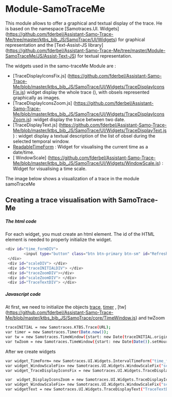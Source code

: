  Module-SamoTraceMe
=========

This module allows to offer a graphical and textual display of the trace.
He is based on the namespace [Samotraces.UI. Widgets] (https://github.com/fderbel/Assistant-Samo-Trace-Me/tree/master/ktbs_bib_JS/SamoTrace/UI/Widgets) for graphical representation and the [Text-Assist-JS library] (https://github.com/fderbel/Assistant-Samo-Trace-Me/tree/master/Module-SamoTraceMe/JS/Assist-Text-JS) for textual representation.


The widgets used in the samo-traceMe Module are : 
  - [TraceDisplayIconsFix.js] (https://github.com/fderbel/Assistant-Samo-Trace-Me/blob/master/ktbs_bib_JS/SamoTrace/UI/Widgets/TraceDisplayIconsFix.js) widget display the whole trace (), with obsels represented graphically as images.
  - [TraceDisplayIconsZoom.js] (https://github.com/fderbel/Assistant-Samo-Trace-Me/blob/master/ktbs_bib_JS/SamoTrace/UI/Widgets/TraceDisplayIconsZoom.js) :widget display the trace between two date.
  - [TraceDisplayText.js] (https://github.com/fderbel/Assistant-Samo-Trace-Me/blob/master/ktbs_bib_JS/SamoTrace/UI/Widgets/TraceDisplayText.js) : widget display a textual description of the list of obsel during the selected temporal window.
  - [ReadableTimeForm](https://github.com/fderbel/Assistant-Samo-Trace-Me/blob/master/ktbs_bib_JS/SamoTrace/UI/Widgets/IntervalTimeForm.js) : Widget for visualising the current time as a date/time.
  - [ WindowScale] (https://github.com/fderbel/Assistant-Samo-Trace-Me/blob/master/ktbs_bib_JS/SamoTrace/UI/Widgets/WindowScale.js) : Widget for visualising a time scale.
  
The image below shows a visualization of a trace in the module samoTraceMe


## Creating a trace visualisation with SamoTrace-Me

##### The html code
For each widget, you must create an html element. The id of the HTML element is needed to properly initialize the widget.
```sh
<div id="time_formDIV">
        <input type="button" class="btn btn-primary btn-sm" id="Refresh" value="Refresh trace" style="float: right"/>
 </div>
 <div id="scaleDIV"> </div>
 <div id="traceINITIALDIV"> </div>
 <div id="traceZoomDIV"></div>
 <div id="scaleZoomDIV"> </div>
 <div id="TraceTextDIV"> </div>
```

##### Javascript code
At first, we need to initialize the objects [trace](https://github.com/fderbel/Assistant-Samo-Trace-Me/blob/master/ktbs_bib_JS/SamoTrace/core/KTBS.Trace.js), [timer](https://github.com/fderbel/Assistant-Samo-Trace-Me/blob/master/ktbs_bib_JS/SamoTrace/core/Timer.js) , [tw] (https://github.com/fderbel/Assistant-Samo-Trace-Me/blob/master/ktbs_bib_JS/SamoTrace/core/TimeWindow.js) and twZoom
```sh
traceINITIAL = new Samotraces.KTBS.Trace(URL);
var timer = new Samotraces.Timer(Date.now());
var tw = new Samotraces.TimeWindow({start: new Date(traceINITIAL.origin).getTime(), end: Date.now()});
var twZoom = new Samotraces.TimeWindow({start: new Date(Date()).setHours(new Date (Date()).getHours()-2), end: Date.now()});
```
After we create widgets 

```sh
var widget_TimeForm= new Samotraces.UI.Widgets.IntervalTimeForm("time_formDIV",twZoom);
var widget_WindowScaleFix= new Samotraces.UI.Widgets.WindowScaleFix("scaleDIV",tw);
var widget_TraceDisplayIconsFix = new Samotraces.UI.Widgets.TraceDisplayIconsFix("traceINITIALDIV",traceINITIAL,tw,twZoom,options);

var  widget_DisplayIconsZoom = new Samotraces.UI.Widgets.TraceDisplayIconsZoom("traceZoomDIV",traceINITIAL,twZoom,options);
var widget_WindowScaleFix= new Samotraces.UI.Widgets.WindowScaleFix("scaleZoomDIV",twZoom);
var widgetText = new Samotraces.UI.Widgets.TraceDisplayText("TraceTextDIV",traceINITIAL,twZoom);
```

